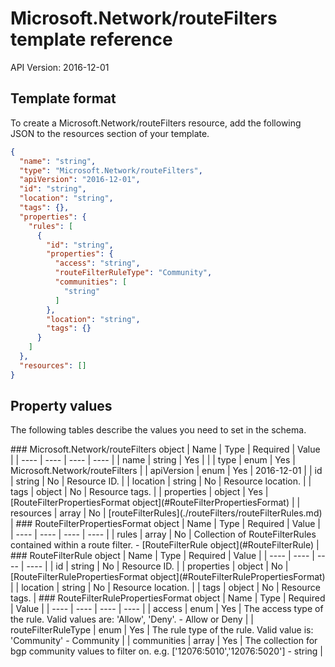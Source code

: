 # Microsoft.Network/routeFilters template reference
API Version: 2016-12-01
## Template format

To create a Microsoft.Network/routeFilters resource, add the following JSON to the resources section of your template.

```json
{
  "name": "string",
  "type": "Microsoft.Network/routeFilters",
  "apiVersion": "2016-12-01",
  "id": "string",
  "location": "string",
  "tags": {},
  "properties": {
    "rules": [
      {
        "id": "string",
        "properties": {
          "access": "string",
          "routeFilterRuleType": "Community",
          "communities": [
            "string"
          ]
        },
        "location": "string",
        "tags": {}
      }
    ]
  },
  "resources": []
}
```
## Property values

The following tables describe the values you need to set in the schema.

<a id="Microsoft.Network/routeFilters" />
### Microsoft.Network/routeFilters object
|  Name | Type | Required | Value |
|  ---- | ---- | ---- | ---- |
|  name | string | Yes |  |
|  type | enum | Yes | Microsoft.Network/routeFilters |
|  apiVersion | enum | Yes | 2016-12-01 |
|  id | string | No | Resource ID. |
|  location | string | No | Resource location. |
|  tags | object | No | Resource tags. |
|  properties | object | Yes | [RouteFilterPropertiesFormat object](#RouteFilterPropertiesFormat) |
|  resources | array | No | [routeFilterRules](./routeFilters/routeFilterRules.md) |


<a id="RouteFilterPropertiesFormat" />
### RouteFilterPropertiesFormat object
|  Name | Type | Required | Value |
|  ---- | ---- | ---- | ---- |
|  rules | array | No | Collection of RouteFilterRules contained within a route filter. - [RouteFilterRule object](#RouteFilterRule) |


<a id="RouteFilterRule" />
### RouteFilterRule object
|  Name | Type | Required | Value |
|  ---- | ---- | ---- | ---- |
|  id | string | No | Resource ID. |
|  properties | object | No | [RouteFilterRulePropertiesFormat object](#RouteFilterRulePropertiesFormat) |
|  location | string | No | Resource location. |
|  tags | object | No | Resource tags. |


<a id="RouteFilterRulePropertiesFormat" />
### RouteFilterRulePropertiesFormat object
|  Name | Type | Required | Value |
|  ---- | ---- | ---- | ---- |
|  access | enum | Yes | The access type of the rule. Valid values are: 'Allow', 'Deny'. - Allow or Deny |
|  routeFilterRuleType | enum | Yes | The rule type of the rule. Valid value is: 'Community' - Community |
|  communities | array | Yes | The collection for bgp community values to filter on. e.g. ['12076:5010','12076:5020'] - string |

